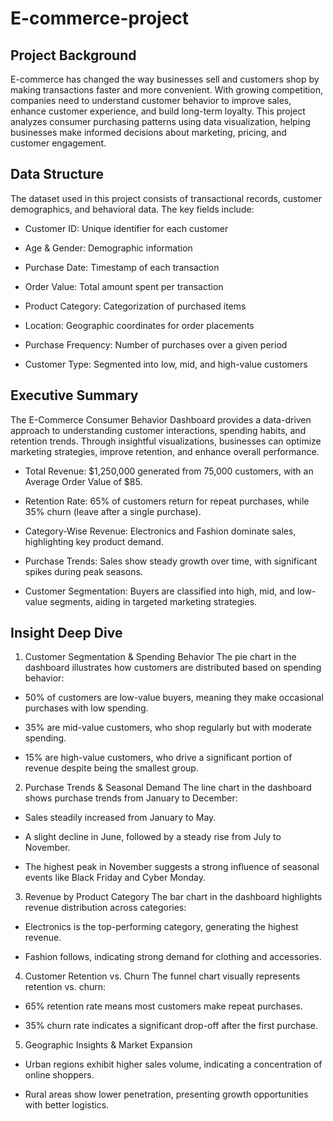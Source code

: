 # E-commerce-project
## Project Background
E-commerce has changed the way businesses sell and customers shop by making transactions faster and more convenient. With growing competition, companies need to understand customer behavior to improve sales, enhance customer experience, and build long-term loyalty. This project analyzes consumer purchasing patterns using data visualization, helping businesses make informed decisions about marketing, pricing, and customer engagement.

## Data Structure
The dataset used in this project consists of transactional records, customer demographics, and behavioral data. The key fields include:

* Customer ID: Unique identifier for each customer

* Age & Gender: Demographic information

* Purchase Date: Timestamp of each transaction

* Order Value: Total amount spent per transaction

* Product Category: Categorization of purchased items

* Location: Geographic coordinates for order placements

* Purchase Frequency: Number of purchases over a given period

* Customer Type: Segmented into low, mid, and high-value customers

## Executive Summary

The E-Commerce Consumer Behavior Dashboard provides a data-driven approach to understanding customer interactions, spending habits, and retention trends. Through insightful visualizations, businesses can optimize marketing strategies, improve retention, and enhance overall performance.

* Total Revenue: $1,250,000 generated from 75,000 customers, with an Average Order Value of $85.

* Retention Rate: 65% of customers return for repeat purchases, while 35% churn (leave after a single purchase).

* Category-Wise Revenue: Electronics and Fashion dominate sales, highlighting key product demand.

* Purchase Trends: Sales show steady growth over time, with significant spikes during peak seasons.

* Customer Segmentation: Buyers are classified into high, mid, and low-value segments, aiding in targeted marketing strategies.

## Insight Deep Dive

1. Customer Segmentation & Spending Behavior
The pie chart in the dashboard illustrates how customers are distributed based on spending behavior:

* 50% of customers are low-value buyers, meaning they make occasional purchases with low spending.

* 35% are mid-value customers, who shop regularly but with moderate spending.

* 15% are high-value customers, who drive a significant portion of revenue despite being the smallest group.

2. Purchase Trends & Seasonal Demand
The line chart in the dashboard shows purchase trends from January to December:

* Sales steadily increased from January to May.

* A slight decline in June, followed by a steady rise from July to November.

* The highest peak in November suggests a strong influence of seasonal events like Black Friday and Cyber Monday.

3. Revenue by Product Category
The bar chart in the dashboard highlights revenue distribution across categories:

* Electronics is the top-performing category, generating the highest revenue.

* Fashion follows, indicating strong demand for clothing and accessories.

4. Customer Retention vs. Churn
The funnel chart visually represents retention vs. churn:

* 65% retention rate means most customers make repeat purchases.

* 35% churn rate indicates a significant drop-off after the first purchase.

5. Geographic Insights & Market Expansion

* Urban regions exhibit higher sales volume, indicating a concentration of online shoppers.

* Rural areas show lower penetration, presenting growth opportunities with better logistics.

